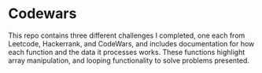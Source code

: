 # Codewars

This repo contains three different challenges I completed, one each from Leetcode, Hackerrank, and CodeWars, and includes documentation 
for how each function and the data it processes works. These functions highlight array manipulation, and looping functionality to solve problems presented.